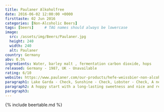 ```yaml
---
title: Paulaner Alkoholfree
date: 2016-06-02 12:00:00 +0000
firsttaste: 02 Jun 2016
categories: [Non-Alcoholic Beers]
tags: [beers]     # TAG names should always be lowercase
image:
  src: /assets/img/Beers/Paulaner.jpg
  height: 240
  width: 240
  alt: Paulaner
country: Germany
abv: 0.5%
ingredients: Water, barley malt , fermentation carbon dioxide, hops
released: Germany - 1987, UK - Unavailable
rating: 6/10
website: https://www.paulaner.com/our-products/hefe-weissbier-non-alcoholic/
paragraph1: Lake Garda - Check, Sunshine - Check, Lobster - Check, A new beer - Check
paragraph2: A hoppy start with a long-lasting sweetness and nice and refreshing taste with the hot Italian sun, which is where the story ended with this beer as once the lobster was gone it was forgotten as it was our last lunch.
paragraph3: 
---
```

{% include beertable.md %}
